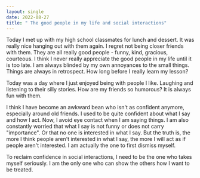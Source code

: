 ```yaml
---
layout: single
date: 2022-08-27
title: " The good people in my life and social interactions"
---
```

Today I met up with my high school classmates for lunch and dessert. It was really nice hanging out with them again. I regret not being closer friends with them. They are all really good people - funny, kind, gracious, courteous. I think I never really appreciate the good people in my life until it is too late. I am always blinded by my own annoyances to the small things. Things are always in retrospect. How long before I really learn my lesson? 

Today was a day where I just enjoyed being with people I like. Laughing and listening to their silly stories. How are my friends so humorous? It is always fun with them. 

I think I have become an awkward bean who isn't as confident anymore, especially around old friends. I used to be quite confident about what I say and how I act. Now, I avoid eye contact when I am saying things. I am also constantly worried that what I say is not funny or does not carry "importance". Or that no one is interested in what I say. But the truth is, the more I think people aren't interested in what I say, the more I will act as if people aren't interested. I am actually the one to first dismiss myself. 

To reclaim confidence in social interactions, I need to be the one who takes myself seriously. I am the only one who can show the others how I want to be treated. 
